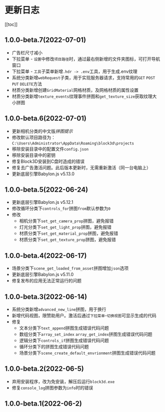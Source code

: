 # 更新日志

[[toc]]

## 1.0.0-beta.7(2022-07-01)

- 广告栏尺寸减小
- 下拉菜单 - `设置`中修改`项目路径`时，通过最右侧新增的文件夹图标，可打开导航窗口
- 下拉菜单 - `工具`子菜单新增`.hdr -> .env`工具，用于生成.env纹理
- 系统分类新增`webRequest`子类，用于实现服务器请求，支持常用的`GET` `POST` `PUT` `DELETE`方法
- 材质分类新增创建`GridMaterial`网格材质，及网格材质的属性设置
- 材质分类新增`texture_events`纹理事件拼图和`get_texture_size`获取纹理大小拼图

## 1.0.0-beta.6(2022-07-01)

- 更新相机分类的中文版*拼图提示* 
- 修改默认项目路径为：`C:\Users\Administrator\AppData\Roaming\block3d\projects`
- 移除安装目录中的配置文件`config.json`
- 移除安装目录中的密钥
- 修复Block3D安装到C盘时造成的错误
- 修复去广告激活问题。此后版本更新时，无需重新激活（同一台电脑上）
- 更新底层引擎Babylon.js v5.13.0

## 1.0.0-beta.5(2022-06-24)

- 更新底层引擎Babylon.js v5.12.1
- 修改循环分类下`controls_for`拼图`from`默认参数为`0`
- 修改
  - 相机分类下`set_get_camera_prop`拼图，避免报错
  - 灯光分类下`set_get_light_prop`拼图，避免报错
  - 材质分类下`set_get_material_prop`拼图，避免报错
  - 材质分类下`set_get_texture_prop`拼图，避免报错

## 1.0.0-beta.4(2022-06-17)

- 场景分类下`scene_get_loaded_from_asset`拼图增加`json`选项
- 更新底层引擎Babylon.js v5.11.0
- 修复发布的应用无法正常运行的问题

## 1.0.0-beta.3(2022-06-14)

- 系统分类新增`advanced_new_line`拼图，用于换行
- 新增代码视图，限赞助用户。激活后通过`下拉菜单`-`切换视图`可显示生成的代码
- 修复
  - 文本分类下`text_append`拼图生成错误代码问题
  - 数组分类下`array_set_index` `array_get_index`拼图生成错误代码问题
  - 逻辑分类下`controls_if`拼图生成错误代码问题
  - 循环分类下的拼图生成错误代码问题
  - 场景分类下`scene_create_default_envrionment`拼图生成错误代码问题

## 1.0.0-beta.2(2022-06-5)

- 弃用安装程序，改为免安装，解压后运行`block3d.exe`
- 修复`console_log`拼图参数为`info`时的错误

## 1.0.0-beta.1(2022-06-2)